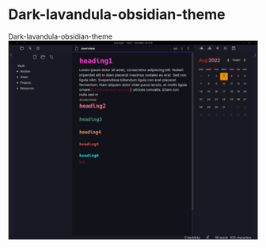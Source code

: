 # Dark-lavandula-obsidian-theme
Dark-lavandula-obsidian-theme
![screenshot-dark-lavandula](Dark_lavandula.png)
